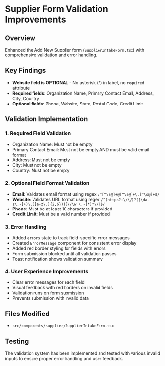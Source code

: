 # Supplier Form Validation Improvements

## Overview
Enhanced the Add New Supplier form (`SupplierIntakeForm.tsx`) with comprehensive validation and error handling.

## Key Findings
- **Website field is OPTIONAL** - No asterisk (*) in label, no `required` attribute
- **Required fields**: Organization Name, Primary Contact Email, Address, City, Country
- **Optional fields**: Phone, Website, State, Postal Code, Credit Limit

## Validation Implementation

### 1. Required Field Validation
- Organization Name: Must not be empty
- Primary Contact Email: Must not be empty AND must be valid email format
- Address: Must not be empty
- City: Must not be empty
- Country: Must not be empty

### 2. Optional Field Format Validation
- **Email**: Validates email format using regex `/^[^\s@]+@[^\s@]+\.[^\s@]+$/`
- **Website**: Validates URL format using regex `/^(https?:\/\/)?([\da-z\.-]+)\.([a-z\.]{2,6})([\/\w \.-]*)*\/?$/`
- **Phone**: Must be at least 10 characters if provided
- **Credit Limit**: Must be a valid number if provided

### 3. Error Handling
- Added `errors` state to track field-specific error messages
- Created `ErrorMessage` component for consistent error display
- Added red border styling for fields with errors
- Form submission blocked until all validation passes
- Toast notification shows validation summary

### 4. User Experience Improvements
- Clear error messages for each field
- Visual feedback with red borders on invalid fields
- Validation runs on form submission
- Prevents submission with invalid data

## Files Modified
- `src/components/supplier/SupplierIntakeForm.tsx`

## Testing
The validation system has been implemented and tested with various invalid inputs to ensure proper error handling and user feedback.
